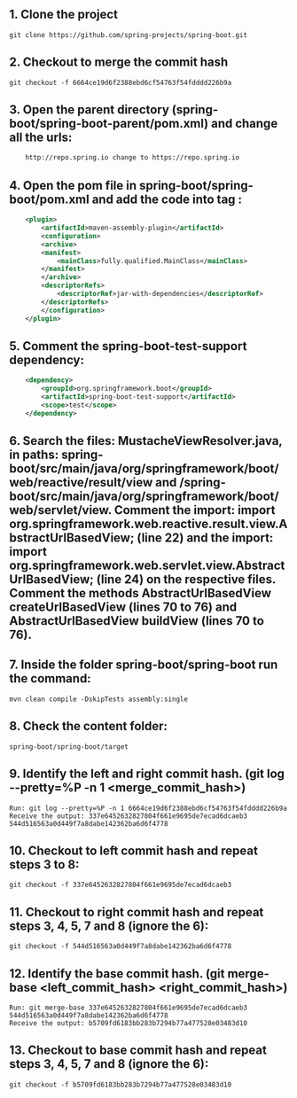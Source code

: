  ## 1. Clone the project 
    git clone https://github.com/spring-projects/spring-boot.git

## 2. Checkout to merge the commit hash
    git checkout -f 6664ce19d6f2388ebd6cf54763f54fdddd226b9a

## 3. Open the parent directory (spring-boot/spring-boot-parent/pom.xml) and change all the urls:
```xml
    http://repo.spring.io change to https://repo.spring.io
```

## 4. Open the pom file in spring-boot/spring-boot/pom.xml and add the code into tag <plugins>:
```xml
    <plugin>
        <artifactId>maven-assembly-plugin</artifactId> 
        <configuration> 
        <archive> 
        <manifest> 
            <mainClass>fully.qualified.MainClass</mainClass> 
        </manifest> 
        </archive> 
        <descriptorRefs> 
            <descriptorRef>jar-with-dependencies</descriptorRef> 
        </descriptorRefs> 
        </configuration> 
    </plugin>
```
## 5. Comment the spring-boot-test-support dependency:
```xml
    <dependency>
        <groupId>org.springframework.boot</groupId>
        <artifactId>spring-boot-test-support</artifactId>
        <scope>test</scope>
    </dependency>
```

## 6. Search the files: MustacheViewResolver.java, in paths: spring-boot/src/main/java/org/springframework/boot/web/reactive/result/view and /spring-boot/src/main/java/org/springframework/boot/web/servlet/view. Comment the import: import org.springframework.web.reactive.result.view.AbstractUrlBasedView; (line 22) and the import: import org.springframework.web.servlet.view.AbstractUrlBasedView; (line 24) on the respective files. Comment the methods AbstractUrlBasedView createUrlBasedView (lines 70 to 76) and AbstractUrlBasedView buildView (lines 70 to 76).

## 7. Inside the folder spring-boot/spring-boot run the command:
    mvn clean compile -DskipTests assembly:single

## 8. Check the content folder: 
    spring-boot/spring-boot/target

## 9. Identify the left and right commit hash. (git log --pretty=%P -n 1 <merge_commit_hash>)
    Run: git log --pretty=%P -n 1 6664ce19d6f2388ebd6cf54763f54fdddd226b9a
    Receive the output: 337e6452632827804f661e9695de7ecad6dcaeb3 544d516563a0d449f7a8dabe142362ba6d6f4778

## 10. Checkout to left commit hash and repeat steps 3 to 8:
    git checkout -f 337e6452632827804f661e9695de7ecad6dcaeb3

## 11. Checkout to right commit hash and repeat steps 3, 4, 5, 7 and 8 (ignore the 6):
    git checkout -f 544d516563a0d449f7a8dabe142362ba6d6f4778

## 12. Identify the base commit hash. (git merge-base <left_commit_hash> <right_commit_hash>)
    Run: git merge-base 337e6452632827804f661e9695de7ecad6dcaeb3 544d516563a0d449f7a8dabe142362ba6d6f4778
    Receive the output: b5709fd6183bb283b7294b77a477528e03483d10  

## 13. Checkout to base commit hash and repeat steps 3, 4, 5, 7 and 8 (ignore the 6):
    git checkout -f b5709fd6183bb283b7294b77a477528e03483d10